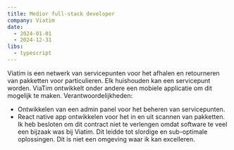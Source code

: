 ```yaml
---
title: Medior full-stack developer
company: Viatim
date:
  - 2024-01-01
  - 2024-12-31
libs:
  - typescript
---
```


Viatim is een netwerk van servicepunten voor het afhalen en retourneren van pakketten voor
particulieren. Elk huishouden kan een servicepunt worden. ViaTim ontwikkelt onder andere een
mobiele applicatie om dit mogelijk te maken.
Verantwoordelijkheden:

- Ontwikkelen van een admin panel voor het beheren van servicepunten.
- React native app ontwikkelen voor het in en uit scannen van pakketten.
  Ik heb besloten om dit contract niet te verlengen omdat software te veel een bijzaak was bij Viatim.
  Dit leidde tot slordige en sub-optimale oplossingen. Dit is niet een omgeving waar ik kan excelleren.
